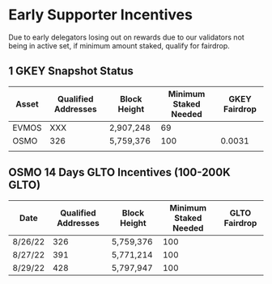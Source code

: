 # Early Supporter Incentives

Due to early delegators losing out on rewards due to our validators not being in active set, if minimum amount staked, qualify for fairdrop. 



## 1 GKEY Snapshot Status
| Asset | Qualified Addresses | Block Height | Minimum Staked Needed | GKEY Fairdrop |
|-------|---------------------|--------------|-----------------------|---------------|
| EVMOS | XXX                 | 2,907,248    | 69                    |               |
| OSMO  | 326                 | 5,759,376    | 100                   | 0.0031        |
|       |                     |              |                       |               |


## OSMO 14 Days GLTO Incentives (100-200K GLTO)
| Date    | Qualified Addresses | Block Height | Minimum Staked Needed | GLTO Fairdrop |
|---------|---------------------|--------------|-----------------------|---------------|
| 8/26/22 | 326                 | 5,759,376    | 100                   |               |
| 8/27/22 | 391                 | 5,771,214    | 100                   |               |
| 8/29/22 | 428                 | 5,797,947    | 100                   |               |